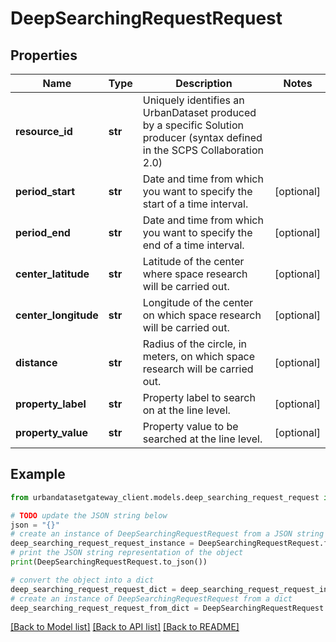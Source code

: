 # DeepSearchingRequestRequest


## Properties

Name | Type | Description | Notes
------------ | ------------- | ------------- | -------------
**resource_id** | **str** | Uniquely identifies an UrbanDataset produced by a specific Solution producer (syntax defined in the SCPS Collaboration 2.0) | 
**period_start** | **str** | Date and time from which you want to specify the start of a time interval. | [optional] 
**period_end** | **str** | Date and time from which you want to specify the end of a time interval. | [optional] 
**center_latitude** | **str** | Latitude of the center where space research will be carried out. | [optional] 
**center_longitude** | **str** | Longitude of the center on which space research will be carried out. | [optional] 
**distance** | **str** | Radius of the circle, in meters, on which space research will be carried out. | [optional] 
**property_label** | **str** | Property label to search on at the line level. | [optional] 
**property_value** | **str** | Property value to be searched at the line level. | [optional] 

## Example

```python
from urbandatasetgateway_client.models.deep_searching_request_request import DeepSearchingRequestRequest

# TODO update the JSON string below
json = "{}"
# create an instance of DeepSearchingRequestRequest from a JSON string
deep_searching_request_request_instance = DeepSearchingRequestRequest.from_json(json)
# print the JSON string representation of the object
print(DeepSearchingRequestRequest.to_json())

# convert the object into a dict
deep_searching_request_request_dict = deep_searching_request_request_instance.to_dict()
# create an instance of DeepSearchingRequestRequest from a dict
deep_searching_request_request_from_dict = DeepSearchingRequestRequest.from_dict(deep_searching_request_request_dict)
```
[[Back to Model list]](../README.md#documentation-for-models) [[Back to API list]](../README.md#documentation-for-api-endpoints) [[Back to README]](../README.md)


